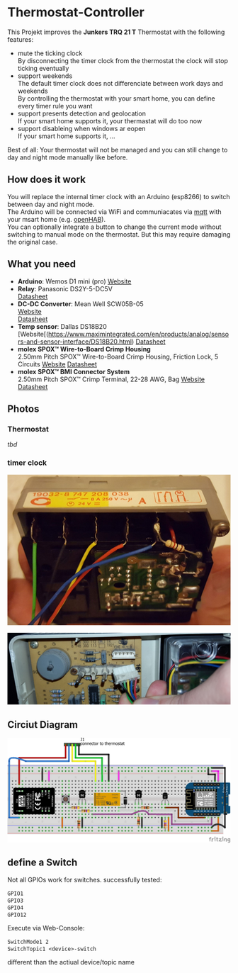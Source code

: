 # Thermostat-Controller

This Projekt improves the **Junkers TRQ 21 T** Thermostat with the following features:

* mute the ticking clock  
  By disconnecting the timer clock from the thermostat the clock will stop ticking eventually
* support weekends  
  The default timer clock does not differenciate between work days and weekends  
  By controlling the thermostat with your smart home, you can define every timer rule you want
* support presents detection and geolocation  
  If your smart home supports it, your thermastat will do too now
* support disableing when windows ar eopen  
  If your smart home supports it, ...

Best of all: Your thermostat will not be managed and you can still change to day and night mode manually like before.

## How does it work

You will replace the internal timer clock with an Arduino (esp8266) to switch between day and night mode.  
The Arduino will be connected via WiFi and communiacates via [mqtt](http://mqtt.org/) with your msart home (e.g. [openHAB](http://www.openhab.org/)).  
You can optionally integrate a button to change the current mode without switching to manual mode on the thermostat. But this may require damaging the original case.

## What you need


* **Arduino**: Wemos D1 mini (pro) 
  [Website](https://www.wemos.cc/product/d1-mini-pro.html)
* **Relay**: Panasonic DS2Y-5-DC5V  
  [Datasheet](https://www3.panasonic.biz/ac/e_download/control/relay/signal/catalog/mech_eng_ds2y.pdf)
* **DC-DC Converter**: Mean Well SCW05B-05  
  [Website](https://www.meanwell-web.com/en/product-info/dc-dc-converter/pcb/4-10-w/scw05/product/SCW05B-05)  
  [Datasheet](https://www.meanwell-web.com/en/download_datasheet.php?products_id=SCW05B-05&type=3)
* **Temp sensor**: Dallas DS18B20  
  [Website[(https://www.maximintegrated.com/en/products/analog/sensors-and-sensor-interface/DS18B20.html)
  [Datasheet](https://datasheets.maximintegrated.com/en/ds/DS18B20.pdf)
* **molex SPOX™ Wire-to-Board Crimp Housing**  
  2.50mm Pitch SPOX™ Wire-to-Board Crimp Housing, Friction Lock, 5 Circuits
  [Website](http://www.molex.com/molex/products/datasheet.jsp?part=active/0050375053_CRIMP_HOUSINGS.xml&channel=Products&Lang=en-US)
  [Datasheet](http://www.molex.com/webdocs/datasheets/pdf/en-us/0050375053_CRIMP_HOUSINGS.pdf)
* **molex SPOX™ BMI Connector System**  
  2.50mm Pitch SPOX™ Crimp Terminal, 22-28 AWG, Bag
  [Website](http://www.molex.com/molex/products/datasheet.jsp?part=active/0008701040_CRIMP_TERMINALS.xml&channel=Products&Lang=en-US)
  [Datasheet](http://www.molex.com/webdocs/datasheets/pdf/en-us/0008701040_CRIMP_TERMINALS.pdf)
  
## Photos

### Thermostat

*tbd*

### timer clock

![timer_clock]

![timer_clock_connector]

  
## Circiut Diagram
  
![breakboard]
  
## define a Switch

Not all GPIOs work for switches.
successfully tested:

```
GPIO1
GPIO3
GPIO4
GPIO12
```

Execute via Web-Console:
```
SwitchMode1 2
SwitchTopic1 <device>-switch
```

different than the actiual device/topic name




[breakboard]: Fritzing/Thermostat-Controller_bb.png "breakboard view"
[timer_clock]: photos/timer_clock.jpg
[timer_clock_connector]: photos/timer_clock_connector.jpg